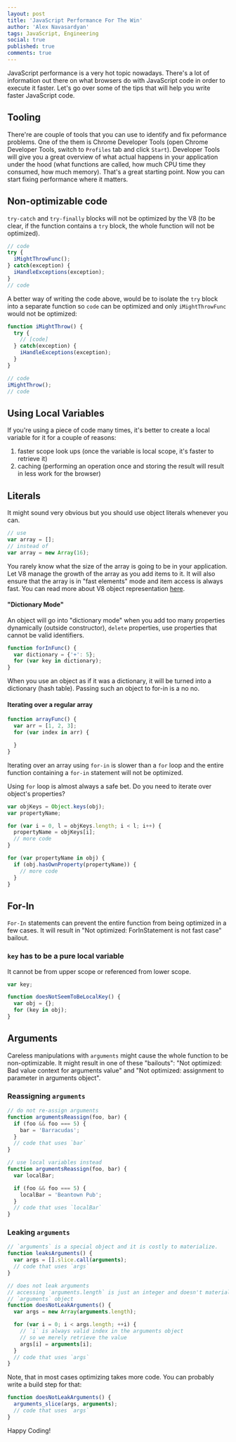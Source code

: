 ```yaml
---
layout: post
title: 'JavaScript Performance For The Win'
author: 'Alex Navasardyan'
tags: JavaScript, Engineering
social: true
published: true
comments: true
---
```


JavaScript performance is a very hot topic nowadays. There's a lot of information out there on what
browsers do with JavaScript code in order to execute it faster. Let's go over some of the tips that
will help you write faster JavaScript code.

## Tooling

There're are couple of tools that you can use to identify and fix peformance problems. One of the
them is Chrome Developer Tools (open Chrome Developer Tools, switch to `Profiles` tab and click `Start`).
Developer Tools will give you a great overview of what actual happens in your application under the hood
(what functions are called, how much CPU time they consumed, how much memory). That's a great starting
point. Now you can start fixing performance where it matters.

## Non-optimizable code

`try-catch` and `try-finally` blocks will not be optimized by the V8 (to be clear, if the function contains
a `try` block, the whole function will not be optimized).

```javascript
// code
try {
  iMightThrowFunc();
} catch(exception) {
  iHandleExceptions(exception);
}
// code
```

A better way of writing the code above, would be to isolate the `try` block into a separate function so `code`
can be optimized and only `iMightThrowFunc` would not be optimized:

```javascript
function iMightThrow() {
  try {
    // [code]
  } catch(exception) {
    iHandleExceptions(exception);
  }
}

// code
iMightThrow();
// code
```

## Using Local Variables

If you're using a piece of code many times, it's better to create a local variable for it for a couple of reasons:

1. faster scope look ups (once the variable is local scope, it's faster to retrieve it)
2. caching (performing an operation once and storing the result will result in less work for the browser)

## Literals

It might sound very obvious but you should use object literals whenever you can.

```javascript
// use
var array = [];
// instead of
var array = new Array(16);
```

You rarely know what the size of the array is going to be in your application. Let V8 manage the growth
of the array as you add items to it. It will also ensure that the array is in "fast elements" mode and
item access is always fast. You can read more about V8 object representation [here](http://jayconrod.com/posts/52/a-tour-of-v8-object-representation).

#### "Dictionary Mode"

An object will go into "dictionary mode" when you add too many properties dynamically
(outside constructor), `delete` properties, use properties that cannot be valid identifiers.

```javascript
function forInFunc() {
  var dictionary = {'+': 5};
  for (var key in dictionary);
}
```

When you use an object as if it was a dictionary, it will be turned into a dictionary (hash table).
Passing such an object to for-in is a no no.

#### Iterating over a regular array

```javascript
function arrayFunc() {
  var arr = [1, 2, 3];
  for (var index in arr) {

  }
}
```

Iterating over an array using `for-in` is slower than a `for` loop and the entire function containing
a `for-in` statement will not be optimized.

Using `for` loop is almost always a safe bet. Do you need to iterate over object's properties?

```javascript
var objKeys = Object.keys(obj);
var propertyName;

for (var i = 0, l = objKeys.length; i < l; i++) {
  propertyName = objKeys[i];
  // more code
}

for (var propertyName in obj) {
  if (obj.hasOwnProperty(propertyName)) {
    // more code
  }
}
```

## For-In

`For-In` statements can prevent the entire function from being optimized in a few cases. It will result
in "Not optimized: ForInStatement is not fast case" bailout.

### `key` has to be a pure local variable

It cannot be from upper scope or referenced from lower scope.

```javascript
var key;

function doesNotSeemToBeLocalKey() {
  var obj = {};
  for (key in obj);
}
```

## Arguments

Careless manipulations with `arguments` might cause the whole function to be non-optimizable. It might result in
one of these "bailouts": "Not optimized: Bad value context for arguments value" and "Not optimized: assignment
to parameter in arguments object".

### Reassigning `arguments`

```javascript
// do not re-assign arguments
function argumentsReassign(foo, bar) {
  if (foo && foo === 5) {
    bar = 'Barracudas';
  }
  // code that uses `bar`
}

// use local variables instead
function argumentsReassign(foo, bar) {
  var localBar;

  if (foo && foo === 5) {
    localBar = 'Beantown Pub';
  }
  // code that uses `localBar`
}
```

### Leaking `arguments`

```javascript
// `arguments` is a special object and it is costly to materialize.
function leaksArguments() {
  var args = [].slice.call(arguments);
  // code that uses `args`
}

// does not leak arguments
// accessing `arguments.length` is just an integer and doesn't materialize
// `arguments` object
function doesNotLeakArguments() {
  var args = new Array(arguments.length);

  for (var i = 0; i < args.length; ++i) {
    // `i` is always valid index in the arguments object
    // so we merely retrieve the value
    args[i] = arguments[i];
  }
  // code that uses `args`
}
```

Note, that in most cases optimizing takes more code. You can probably write a build step for that:

```javascript
function doesNotLeakArguments() {
  arguments_slice(args, arguments);
  // code that uses `args`
}
```

Happy Coding!
